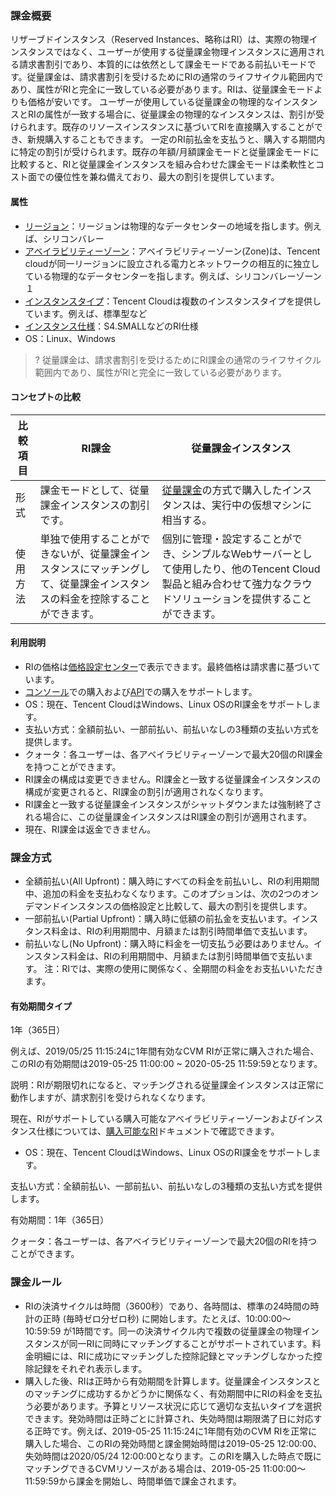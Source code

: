 ### 課金概要

リザーブドインスタンス（Reserved Instances、略称はRI）は、実際の物理インスタンスではなく、ユーザーが使用する従量課金物理インスタンスに適用される請求書割引であり、本質的には依然として課金モードである前払いモードです。従量課金は、請求書割引を受けるためにRIの通常のライフサイクル範囲内であり、属性がRIと完全に一致している必要があります。RIは、従量課金モードよりも価格が安いです。
ユーザーが使用している従量課金の物理的なインスタンスとRIの属性が一致する場合に、従量課金の物理的なインスタンスは、割引が受けられます。既存のリソースインスタンスに基づいてRIを直接購入することができ、新規購入することもできます。
一定のRI前払金を支払うと、購入する期間内に特定の割引が受けられます。既存の年額/月額課金モードと従量課金モードに比較すると、RIと従量課金インスタンスを組み合わせた課金モードは柔軟性とコスト面での優位性を兼ね備えており、最大の割引を提供しています。

#### 属性

- [リージョン](https://cloud.tencent.com/document/product/213/6091)：リージョンは物理的なデータセンターの地域を指します。例えば、シリコンバレー
- [アベイラビリティーゾーン](https://cloud.tencent.com/document/product/213/6091)：アベイラビリティーゾーン(Zone)は、Tencent cloudが同一リージョンに設立される電力とネットワークの相互的に独立している物理的なデータセンターを指します。例えば、シリコンバレーゾーン１
- [インスタンスタイプ](https://cloud.tencent.com/document/product/213/11518)：Tencent Cloudは複数のインスタンスタイプを提供しています。例えば、標準型など
- [インスタンス仕様](https://cloud.tencent.com/document/product/213/11518)：S4.SMALLなどのRI仕様 
- OS：Linux、Windows

>? 従量課金は、請求書割引を受けるためにRI課金の通常のライフサイクル範囲内であり、属性がRIと完全に一致している必要があります。

#### コンセプトの比較

| 比較項目   | RI課金      | 従量課金インスタンス         |
| -------- | ---------- | ---------- |
| 形式     |課金モードとして、従量課金インスタンスの割引です。       | [従量課金](https://intl.cloud.tencent.com/document/product/213/2179)の方式で購入したインスタンスは、実行中の仮想マシンに相当する。 |
| 使用方法 | 単独で使用することができないが、従量課金インスタンスにマッチングして、従量課金インスタンスの料金を控除することができます。 | 個別に管理・設定することができ、シンプルなWebサーバーとして使用したり、他のTencent Cloud製品と組み合わせて強力なクラウドソリューションを提供することができます。 |

#### 利用説明

- RIの価格は[価格設定センター](https://www.tencentcloud.com/pricing/cvm/overview)で表示できます。最終価格は請求書に基づいています。
- [コンソール](https://buy.tencentcloud.com/reservedinstances?regionId=1&zoneId=100003&imageType=linux)での購入および[API](https://www.tencentcloud.com/zh/document/product/213/30574)での購入をサポートします。
- OS：現在、Tencent CloudはWindows、Linux OSのRI課金をサポートします。
- 支払い方式：全額前払い、一部前払い、前払いなしの3種類の支払い方式を提供します。
- クォータ：各ユーザーは、各アベイラビリティーゾーンで最大20個のRI課金を持つことができます。
- RI課金の構成は変更できません。RI課金と一致する従量課金インスタンスの構成が変更されると、RI課金の割引が適用されなくなります。
- RI課金と一致する従量課金インスタンスがシャットダウンまたは強制終了される場合に、この従量課金インスタンスはRI課金の割引が適用されます。
- 現在、RI課金は返金できません。

### 課金方式

- 全額前払い(All Upfront)：購入時にすべての料金を前払いし、RIの利用期間中、追加の料金を支払わなくなります。このオプションは、次の2つのオンデマンドインスタンスの価格設定と比較して、最大の割引を提供します。
- 一部前払い(Partial Upfront)：購入時に低額の前払金を支払います。インスタンス料金は、RIの利用期間中、月額または割引時間単価で支払います。
- 前払いなし(No Upfront)：購入時に料金を一切支払う必要はありません。インスタンス料金は、RIの利用期間中、月額または割引時間単価で支払います。
注：RIでは、実際の使用に関係なく、全期間の料金をお支払いいただきます。

#### 有効期間タイプ

1年（365日）

例えば、2019/05/25 11:15:24に1年間有効なCVM RIが正常に購入された場合、このRIの有効期間は2019-05-25 11:00:00 ~ 2020-05-25 11:59:59となります。

説明：RIが期限切れになると、マッチングされる従量課金インスタンスは正常に動作しますが、請求割引を受けられなくなります。

現在、RIがサポートしている購入可能なアベイラビリティーゾーンおよびインスタンス仕様については、[購入可能なRI](https://intl.cloud.tencent.com/document/product/213/30575)ドキュメントで確認できます。

- OS：現在、Tencent CloudはWindows、Linux OSのRI課金をサポートします。

支払い方式：全額前払い、一部前払い、前払いなしの3種類の支払い方式を提供します。

有効期間：1年（365日）

クォータ：各ユーザーは、各アベイラビリティーゾーンで最大20個のRIを持つことができます。

### 課金ルール

- RIの決済サイクルは時間（3600秒）であり、各時間は、標準の24時間の時計の正時 (毎時ゼロ分ゼロ秒) に開始します。たとえば、10:00:00～10:59:59 が1時間です。同一の決済サイクル内で複数の従量課金の物理インスタンスが同一RIに同時にマッチングすることがサポートされています。料金明細には、RIに成功にマッチングした控除記録とマッチングしなかった控除記録をそれぞれ表示します。　　
- 購入した後、RIは正時から有効期間を計算します。従量課金インスタンスとのマッチングに成功するかどうかに関係なく、有効期間中にRIの料金を支払う必要があります。予算とリソース状況に応じて適切な支払いタイプを選択できます。発効時間は正時ごとに計算され、失効時間は期限満了日に対応する正時です。例えば、2019-05-25 11:15:24に1年間有効のCVM RIを正常に購入した場合、このRIの発効時間と課金開始時間は2019-05-25 12:00:00、失効時間は2020/05/24 12:00:00となります。このRIを購入した時点で既にマッチングできるCVMリソースがある場合は、2019-05-25 11:00:00～11:59:59から課金を開始し、時間単価で課金されます。